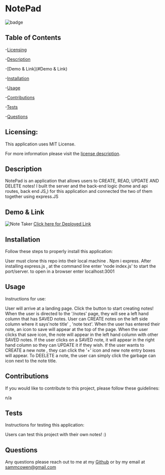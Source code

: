 # NotePad

  ![badge](https://img.shields.io/badge/license-MITLicense-brightorange)
  
  ## Table of Contents
  
-[Licensing](#Licensing)

-[Description](#Description)

-[Demo & Link](#Demo & Link)

-[Installation](#Installation)

-[Usage](#Usage)

-[Contributions](#Contributions)

-[Tests](#Tests)

-[Questions](#Questions)

  ## Licensing:
 
  This application uses MIT License.

  For more information please visit the [license description](https://choosealicense.com/licenses/mit/).

  ## Description

  NotePad is an application that allows users to CREATE, READ, UPDATE AND DELETE notes! I built the server and the back-end logic (home and api routes, back end JS,) for this application and connected the two of them together using express.JS
  
  ## Demo & Link
  
  ![Note Taker](https://user-images.githubusercontent.com/92121595/156909439-887c9cda-171c-4c47-8499-f865e6c4db92.gif)
   [Click here for Deployed Link](https://serene-temple-34885.herokuapp.com/)
  ## Installation
  Follow these steps to properly install this application:

  User must clone this repo into their local machine . Npm i express. After installing express.js , at the command line enter 'node index.js' to start the port/server. to open in a browser enter localhost:3001 

  ## Usage 
  Instructions for use:

  User will arrive at a landing page. Click the button to start creating notes! When the user is directed to the '/notes' page, they will see a left hand column that has SAVED notes. User can CREATE notes on the left side column where it says'note title' , 'note text'. When the user has entered their note, an icon to save will appear at the top of the page. When the user clicks that save icon, the note will appear in the left hand column with other SAVED notes. If the user clicks on a SAVED note, it will appear in the right hand column so they can UPDATE it if they wish. If the user wants to CREATE a new note , they can click the '+' icon and new note entry boxes will appear. To DEELETE a note, the user can simply click the garbage can icon next to the note title.

  ## Contributions
  If you would like to contribute to this project, please follow these guidelines: 

  n/a

  ## Tests 
  Instructions for testing this application:

  Users can test this project with their own notes! :)

  ## Questions
  Any questions please reach out to me at my [Github](https://github.com/sammcowen)
   or by my email at  sammcowen@gmail.com
